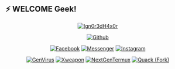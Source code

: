 ## ⚡ WELCOME Geek!
<div align="center">
<a href="https://github.com/Ign0r3dH4x0r"><img title="Ign0r3dH4x0r" src="https://github-readme-stats.vercel.app/api?username=Ign0r3dH4x0r&show_icons=true&include_all_commits=true&theme=chartreuse-dark&cache_seconds=3200"></a>
</p>

<p align="center">
<a href="https://github.com/Ign0r3dH4x0r"><img title="Github" src="https://img.shields.io/badge/Github-Ign0r3dH4x0r-blue?style=for-the-badge&logo=github"></a>
<!--a href="https://gitlab.com/Ign0r3dH4x0r"><img title="Gitlab" src="https://img.shields.io/badge/Gitlab-Ign0r3dH4x0r-blue?style=for-the-badge&logo=gitlab"></a-->
</p>

<p align="center">
<a href="https://fb.com/Ign0r3dH4x0r"><img title="Facebook" src="https://img.shields.io/badge/Facebook-red?style=for-the-badge&logo=facebook"></a>
<a href="https://m.me/Ign0r3dH4x0r"><img title="Messenger" src="https://img.shields.io/badge/Messenger-red?style=for-the-badge&logo=messenger"></a>
<a href="https://www.instagram.com/itz_sowmik"><img title="Instagram" src="https://img.shields.io/badge/INSTAGRAM-purple?style=for-the-badge&logo=instagram"></a>

<p align="center">
<a href="https://github.com/Ign0r3dH4x0r/GenVirus"><img title="GenVirus" src="https://github-readme-stats.vercel.app/api/pin/?username=Ign0r3dH4x0r&repo=GenVirus&theme=dark"></a>
<a href="https://github.com/Ign0r3dH4x0r/Xweapon"><img title="Xweapon" src="https://github-readme-stats.vercel.app/api/pin/?username=Ign0r3dH4x0r&repo=xweapon&theme=dark"></a>
<a href="https://github.com/Ign0r3dH4x0r/NextGenTermux"><img title="NextGenTermux" src="https://github-readme-stats.vercel.app/api/pin/?username=Ign0r3dH4x0r&repo=NextGenTermux&theme=dark"></a>
<a href="https://github.com/Ign0r3dH4x0r/Quack"><img title="Quack (Fork)" src="https://github-readme-stats.vercel.app/api/pin/?username=Ign0r3dH4x0r&repo=Quack&theme=dark"></a>
</p>

